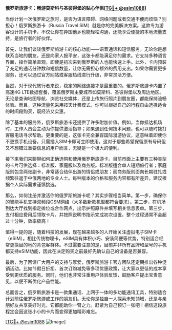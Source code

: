 **俄罗斯旅游卡：畅游莫斯科与圣彼得堡的贴心伴侣[[TG💪+ @esim1088](https://t.me/s/esim1088)]**

当你计划一次俄罗斯之旅时，是否为语言障碍、网络问题或者交通不便而烦恼？别担心！俄罗斯旅游卡（Russia Travel SIM）就是你的完美解决方案。这款专为游客设计的手机卡，不仅让你在异国他乡也能轻松沟通，还能享受便捷的本地流量支持，是旅行者的好伙伴。

首先，让我们谈谈俄罗斯旅游卡的核心功能——语音通话和短信服务。无论你是想联系当地的朋友，还是向家人报平安，这张卡都能满足你的需求。它支持多种语言界面，操作简单直观，即使是初次来到俄罗斯的人也能快速上手。此外，卡内预装了充足的通话分钟数和短信数量，让你无需担心额外的费用支出。如果你需要更多服务，还可以通过官方网站或客服热线进行升级，非常灵活方便。

当然，对于现代旅行者来说，稳定的网络连接才是最重要的。俄罗斯旅游卡内置了高速4G LTE数据套餐，覆盖俄罗斯主要城市如莫斯科、圣彼得堡以及周边地区。无论是查询地图导航、浏览社交媒体，还是上传旅行照片到朋友圈，都能保持流畅体验。而且，这种流量包采用按天计费模式，你可以根据自己的行程自由选择适合的时间段购买，既经济又实惠。

除了基本的服务外，俄罗斯旅游卡还提供了许多附加价值。例如，当你抵达机场时，工作人员会主动为你提供激活指导；如果遇到任何技术问题，也可以随时拨打客服电话寻求帮助。更重要的是，这张卡完全兼容国际漫游协议，这意味着即使你不更换手机设备，只需插入SIM卡即可立即使用。这对于那些希望保留原有号码但又不想错过重要信息的用户而言，无疑是一个极大的便利。

接下来我们来聊聊如何正确选购和使用俄罗斯旅游卡。目前市面上主要有三种类型的卡片可供选择：标准版、家庭版以及商务版。标准版适合单人短期旅行者；家庭版则包含两张副卡，非常适合结伴出游的情侣或朋友；而商务版则面向长期驻扎或频繁往返于中俄两地的专业人士。每种版本的价格和服务内容都有所差异，建议根据个人实际需求谨慎挑选。

那么，如何注册并激活你的俄罗斯旅游卡呢？其实步骤相当简单。第一步，确保你的智能手机支持双频段GSM网络（大多数新款机型都符合要求）。第二步，在机场到达大厅找到指定摊位或合作网点，出示护照原件并填写相关信息表单。第三步，支付相应费用后领取卡片，并按照说明书指示完成初次设置。整个过程通常不会超过十分钟，效率极高！

值得一提的是，随着科技的发展，现在越来越多的人开始关注虚拟电子SIM卡（eSIM）。相比传统物理卡，eSIM具有体积小巧、安装简便等优势，特别适合经常更换目的地的背包客群体。不过需要注意的是，目前并非所有品牌和型号的手机都支持eSIM功能，因此在决定购买之前最好先确认自己的设备是否兼容。

最后，为了回馈广大用户的支持与厚爱，俄罗斯旅游卡官方团队还定期推出各种促销活动。比如节假日折扣、首次订购减免等多项优惠政策，让大家以更低的成本享受到更优质的服务。同时，他们也非常注重用户体验反馈，鼓励客户提出宝贵意见，以便不断优化产品性能。

总而言之，俄罗斯旅游卡是一款集通话、上网于一体的多功能通讯工具，特别适合计划前往俄罗斯旅游或工作的朋友们。无论你是独自一人探索未知领域，还是与亲朋好友共享美好时光，它都能助你一臂之力。赶紧为自己预订一张吧！相信这段旅程定会因这张小小的卡片而变得更加精彩难忘。

[[TG💪+ @esim1088](https://t.me/s/esim1088) ![Image](https://i.postimg.cc/4NQfJmqS/Snipaste-2025-05-13-00-14-12.png)]